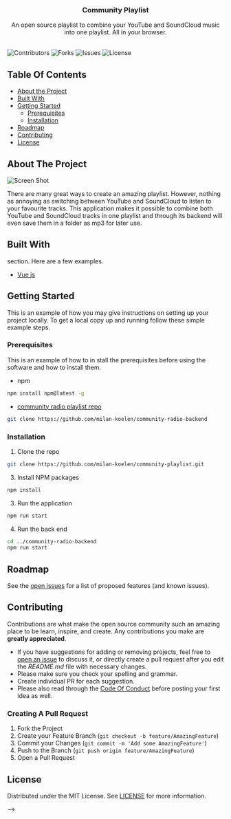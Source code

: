<br/>
<p align="center">
  <h3 align="center">Community Playlist</h3>

  <p align="center">
    An open source playlist to combine your YouTube and SoundCloud music into one playlist. All in your browser.
    <br/>
    <!-- <br/>
    <a href="https://github.com/Milan-koelen/community-playlist"><strong>Explore the docs »</strong></a>
    <br/> -->
    <br/>
    <!-- <a href="https://github.com/Milan-koelen/community-playlist">View Demo</a>
    .
    <a href="https://github.com/Milan-koelen/community-playlist">Report Bug</a>
    .
    <a href="https://github.com/Milan-koelen/community-playlist">Request Feature</a> -->
  </p>
</p>

![Contributors](https://img.shields.io/github/contributors/Milan-koelen/community-playlist?color=dark-green) ![Forks](https://img.shields.io/github/forks/Milan-koelen/community-playlist?style=social) ![Issues](https://img.shields.io/github/issues/Milan-koelen/community-playlist) ![License](https://img.shields.io/github/license/Milan-koelen/community-playlist)

## Table Of Contents

- [About the Project](#about-the-project)
- [Built With](#built-with)
- [Getting Started](#getting-started)
  - [Prerequisites](#prerequisites)
  - [Installation](#installation)
  <!-- - [Usage](#usage) -->
- [Roadmap](#roadmap)
- [Contributing](#contributing)
- [License](#license)
  <!-- - [Authors](#authors) -->
  <!-- - [Acknowledgements](#acknowledgements) -->

## About The Project

![Screen Shot](./screenshot.png)

There are many great ways to create an amazing playlist. However, nothing as annoying as switching between YouTube and SoundCloud to listen to your favourite tracks.
This application makes it possible to combine both YouTube and SoundCloud tracks in one playlist and through its backend will even save them in a folder as mp3 for later use.

## Built With

section. Here are a few examples.

- [Vue js](www.vuejs.org)

## Getting Started

This is an example of how you may give instructions on setting up your project locally.
To get a local copy up and running follow these simple example steps.

### Prerequisites

This is an example of how to in stall the prerequisites before using the software and how to install them.

- npm

```sh
npm install npm@latest -g
```

- [community radio playlist repo](https://www.github.com/milan-koelen/community-radio-backendm)

```sh
git clone https://github.com/milan-koelen/community-radio-backend
```

### Installation

1. Clone the repo

```sh
git clone https://github.com/milan-koelen/community-playlist.git
```

3. Install NPM packages

```sh
npm install
```

3. Run the application

```sh
npm run start
```

4. Run the back end

```sh
cd ../community-radio-backend
npm run start
```

<!-- ## Usage

Use this space to show useful examples of how a project can be used. Additional screenshots, code examples and demos work well in this space. You may also link to more resources.

_For more examples, please refer to the [Documentation](https://example.com)_ -->

## Roadmap

See the [open issues](https://github.com/Milan-koelen/community-radio/issues) for a list of proposed features (and known issues).

## Contributing

Contributions are what make the open source community such an amazing place to be learn, inspire, and create. Any contributions you make are **greatly appreciated**.

- If you have suggestions for adding or removing projects, feel free to [open an issue](https://github.com/Milan-koelen/community-radio/issues/new) to discuss it, or directly create a pull request after you edit the _README.md_ file with necessary changes.
- Please make sure you check your spelling and grammar.
- Create individual PR for each suggestion.
- Please also read through the [Code Of Conduct](https://github.com/Milan-koelen/community-radio/blob/main/CODE_OF_CONDUCT.md) before posting your first idea as well.

### Creating A Pull Request

1. Fork the Project
2. Create your Feature Branch (`git checkout -b feature/AmazingFeature`)
3. Commit your Changes (`git commit -m 'Add some AmazingFeature'`)
4. Push to the Branch (`git push origin feature/AmazingFeature`)
5. Open a Pull Request

## License

Distributed under the MIT License. See [LICENSE](https://github.com/Milan-koelen/community-radio/blob/main/LICENSE.md) for more information.

<!-- ## Authors

- **Milan** - _Junior Developer_ - [Milan](https://github.com/milan-koelen) - _Project Starter_
<!--

## Acknowledgements

- []()
- []()
- []() --> -->
